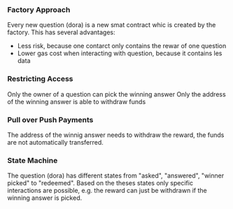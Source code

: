 ### Factory Approach

Every new question (dora) is a new smat contract whic is created by the factory. This has several advantages:
 - Less risk, because one contarct only contains the rewar of one question
 - Lower gas cost when interacting with question, because it contains les data

### Restricting Access

Only the owner of a question can pick the winning answer
Only the address of the winning answer is able to withdraw funds

### Pull over Push Payments

The address of the winnig answer needs to withdraw the reward, the funds are not automatically transferred.

### State Machine

The question (dora) has different states from "asked", "answered", "winner picked" to "redeemed". Based on the theses states only specific interactions are possible, e.g. the reward can just be withdrawn if the winning answer is picked.

